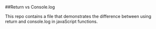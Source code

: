 ##Return vs Console.log

This repo contains a file that demonstrates the difference between using return and console.log in javaScript functions.
